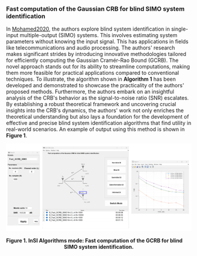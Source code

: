 ### Fast computation of the Gaussian CRB for blind SIMO system identification

In [Mohamed2020], the authors explore blind system identification in single-input multiple-output (SIMO) systems. This involves estimating system parameters without knowing the input signal. This has applications in fields like telecommunications and audio processing. The authors' research makes significant strides by introducing innovative methodologies tailored for efficiently computing the Gaussian Cramér-Rao Bound (GCRB). The novel approach stands out for its ability to streamline computations, making them more feasible for practical applications compared to conventional techniques. To illustrate, the algorithm shown in **Algorithm 1** has been developed and demonstrated to showcase the practicality of the authors' proposed methods. Furthermore, the authors embark on an insightful analysis of the CRB's behavior as the signal-to-noise ratio (SNR) escalates. By establishing a robust theoretical framework and uncovering crucial insights into the CRB's dynamics, the authors' work not only enriches the theoretical understanding but also lays a foundation for the development of effective and precise blind system identification algorithms that find utility in real-world scenarios. An example of output using this method is shown in **Figure 1**.

[](../../../pseudo/CRB_B_Fast_GCRB_SIMO.md ':include :type=code algorithm')

<p style="text-align-last: center">
<img src="./assets/img/Outputs/InSI_B_Fast_CRB.png">
</p>
<p style="text-align-last: center">
<b>
Figure 1. InSI Algorithms mode: Fast computation of the GCRB for blind SIMO system identification.
</b>
</p>

[Mohamed2020]: https://ieeexplore.ieee.org/document/9187805/